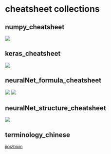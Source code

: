 # cheatsheet collections

## numpy_cheatsheet
![](https://cdn-images-1.medium.com/max/2000/1*o_CO_8Plpi2Ac3s-Gs5IQg.png)


## keras_cheatsheet
![](https://cdn-images-1.medium.com/max/2000/1*uEv0-859Tp3GK5ynmoLq5w.jpeg)

## neuralNet_formula_cheatsheet
![](https://cdn-images-1.medium.com/max/1200/1*ytq3WnAg5KywR97gudy5vg.png)
![](https://cdn-images-1.medium.com/max/1200/1*7XUd38YFCPAcgmlrS875XA.pngs)

## neuralNet_structure_cheatsheet
![](https://cdn-images-1.medium.com/max/2000/1*gccuMDV8fXjcvz1RSk4kgQ.png)


## terminology_chinese
[jiqizhixin](https://github.com/jiqizhixin/Artificial-Intelligence-Terminology)
